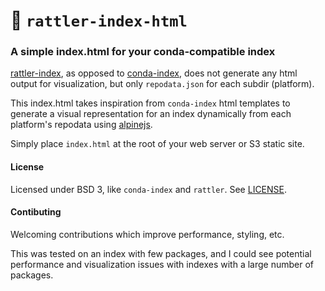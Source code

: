 # 🐍 `rattler-index-html`

### A simple index.html for your conda-compatible index

[rattler-index](https://github.com/conda/rattler), as opposed to [conda-index](https://github.com/conda/conda-index), does not generate any html output for visualization, but only `repodata.json` for each subdir (platform).

This index.html takes inspiration from `conda-index` html templates to generate a visual representation for an index dynamically from each platform's repodata using [alpinejs](https://github.com/alpinejs/alpine).

Simply place `index.html` at the root of your web server or S3 static site.

#### License

Licensed under BSD 3, like `conda-index` and `rattler`.  See [LICENSE](LICENSE).

#### Contibuting

Welcoming contributions which improve performance, styling, etc.

This was tested on an index with few packages, and I could see potential performance and visualization issues with indexes with a large number of packages.